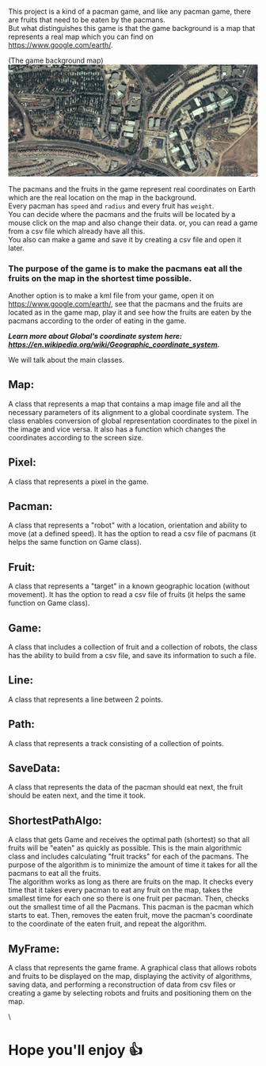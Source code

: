 
This project is a kind of a pacman game, and like any pacman game, there are fruits that need to be eaten by the pacmans.\
But what distinguishes this game is that the game background is a map that represents a real map which you can find on https://www.google.com/earth/.

(The game background map)
![alt text](https://github.com/maayanbuzaglo/OopNavigtion/blob/master/pictures/Ariel1.png)

The pacmans and the fruits in the game represent real coordinates on Earth which are the real location on the map in the background.\
Every pacman has `speed` and `radius` and every fruit has `weight`.\
You can decide where the pacmans and the fruits will be located by a mouse click on the map and also change their data. or, you can read a game from a csv file which already have all this.\
You also can make a game and save it by creating a csv file and open it later.
### The purpose of the game is to make the pacmans eat all the fruits on the map in the shortest time possible.
Another option is to make a kml file from your game, open it on https://www.google.com/earth/, see that the pacmans and the fruits are located as in the game map, play it and see how the fruits are eaten by the pacmans according to the order of eating in the game.

***Learn more about Global's coordinate system here: https://en.wikipedia.org/wiki/Geographic_coordinate_system.***

We will talk about the main classes.
## Map:
A class that represents a map that contains a map image file and all the necessary parameters of its alignment to a global coordinate system. The class enables conversion of global representation coordinates to the pixel in the image and vice versa. It also has a function which changes the coordinates according to the screen size.

## Pixel:
A class that represents a pixel in the game.

## Pacman:
A class that represents a "robot" with a location, orientation and ability to move (at a defined speed). It has the option to read a csv file of pacmans (it helps the same function on Game class).

## Fruit:
A class that represents a "target" in a known geographic location (without movement). It has the option to read a csv file of fruits (it helps the same function on Game class).

## Game:
A class that includes a collection of fruit and a collection of robots, the class has the ability to build from a csv file, and save its information to such a file.

## Line:
A class that represents a line between 2 points.

## Path:
A class that represents a track consisting of a collection of points.

## SaveData:
A class that represents the data of the pacman should eat next, the fruit should be eaten next, and the time it took.

## ShortestPathAlgo:
A class that gets Game and receives the optimal path (shortest) so that all fruits will be "eaten" as quickly as possible. This is the main algorithmic class and includes calculating "fruit tracks" for each of the pacmans. The purpose of the algorithm is to minimize the amount of time it takes for all the pacmans to eat all the fruits.\
The algorithm works as long as there are fruits on the map. It checks every time that it takes every pacman to eat any fruit on the map, takes the smallest time for each one so there is one fruit per pacman. Then, checks out the smallest time of all the Pacmans. This pacman is the pacman which starts to eat. Then, removes the eaten fruit, move the pacman's coordinate to the coordinate of the eaten fruit, and repeat the algorithm.

## MyFrame:
A class that represents the game frame.
A graphical class that allows robots and fruits to be displayed on the map, displaying the activity of algorithms, saving data, and performing a reconstruction of data from csv files or creating a game by selecting robots and fruits and positioning them on the map.

\

# Hope you'll enjoy :+1:
